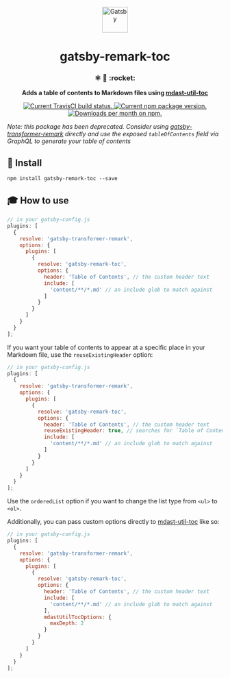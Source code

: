 <p align="center">
  <a href="https://next.gatsbyjs.org">
    <img alt="Gatsby" src="https://www.gatsbyjs.org/monogram.svg" width="60" />
  </a>
</p>
<h1 align="center">
  gatsby-remark-toc
</h1>

<h3 align="center">
  ⚛️ 📄 :rocket:
</h3>
<p align="center">
  <strong>Adds a table of contents to Markdown files using <a href="https://www.npmjs.com/package/mdast-util-toc">mdast-util-toc</a></strong>
</p>
<p align="center">
  <a href="https://travis-ci.org/DSchau/gatsby-remark-toc">
    <img src="https://travis-ci.org/DSchau/gatsby-remark-toc.svg?branch=master" alt="Current TravisCI build status." />
  </a>
  <a href="https://www.npmjs.org/package/gatsby">
    <img src="https://img.shields.io/npm/v/gatsby-remark-toc.svg?style=flat-square" alt="Current npm package version." />
  </a>
  <a href="https://npmcharts.com/compare/gatsby-remark-toc?minimal=true">
    <img src="https://img.shields.io/npm/dm/gatsby-remark-toc.svg" alt="Downloads per month on npm." />
  </a>
</p>

_Note: this package has been deprecated. Consider using [gatsby-transformer-remark](https://www.gatsbyjs.org/packages/gatsby-transformer-remark/#getting-table-of-contents) directly and use the exposed `tableOfContents` field via GraphQL to generate your table of contents_

## 🚀 Install

`npm install gatsby-remark-toc --save`

## 🎓 How to use

```js
// in your gatsby-config.js
plugins: [
  {
    resolve: 'gatsby-transformer-remark',
    options: {
      plugins: [
        {
          resolve: 'gatsby-remark-toc',
          options: {
            header: 'Table of Contents', // the custom header text
            include: [
              'content/**/*.md' // an include glob to match against
            ]
          }
        }
      ]
    }
  }
];
```

If you want your table of contents to appear at a specific place in your Markdown file, use the `reuseExistingHeader` option:

```js
// in your gatsby-config.js
plugins: [
  {
    resolve: 'gatsby-transformer-remark',
    options: {
      plugins: [
        {
          resolve: 'gatsby-remark-toc',
          options: {
            header: 'Table of Contents', // the custom header text
            reuseExistingHeader: true, // searches for `Table of Contents` in your Markdown file and adds the list right after it
            include: [
              'content/**/*.md' // an include glob to match against
            ]
          }
        }
      ]
    }
  }
];
```

Use the `orderedList` option if you want to change the list type from `<ul>` to `<ol>`.

Additionally, you can pass custom options directly to [mdast-util-toc][mdast-util-toc] like so:

```js
// in your gatsby-config.js
plugins: [
  {
    resolve: 'gatsby-transformer-remark',
    options: {
      plugins: [
        {
          resolve: 'gatsby-remark-toc',
          options: {
            header: 'Table of Contents', // the custom header text
            include: [
              'content/**/*.md' // an include glob to match against
            ],
            mdastUtilTocOptions: {
              maxDepth: 2
            }
          }
        }
      ]
    }
  }
];
```

[mdast-util-toc]: https://www.npmjs.com/package/mdast-util-toc
